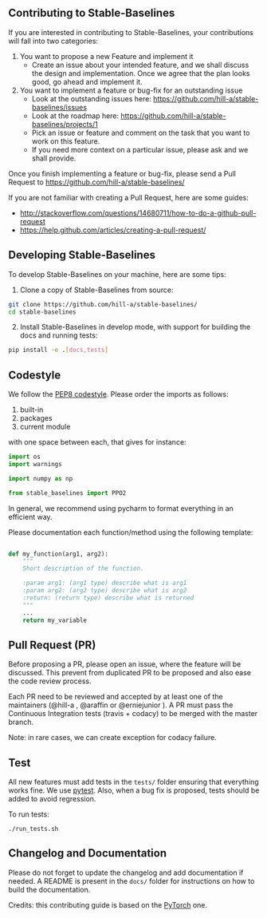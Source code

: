 ## Contributing to Stable-Baselines

If you are interested in contributing to Stable-Baselines, your contributions will fall
into two categories:
1. You want to propose a new Feature and implement it
    - Create an issue about your intended feature, and we shall discuss the design and
    implementation. Once we agree that the plan looks good, go ahead and implement it.
2. You want to implement a feature or bug-fix for an outstanding issue
    - Look at the outstanding issues here: https://github.com/hill-a/stable-baselines/issues
    - Look at the roadmap here: https://github.com/hill-a/stable-baselines/projects/1
    - Pick an issue or feature and comment on the task that you want to work on this feature.
    - If you need more context on a particular issue, please ask and we shall provide.

Once you finish implementing a feature or bug-fix, please send a Pull Request to
https://github.com/hill-a/stable-baselines/


If you are not familiar with creating a Pull Request, here are some guides:
- http://stackoverflow.com/questions/14680711/how-to-do-a-github-pull-request
- https://help.github.com/articles/creating-a-pull-request/


## Developing Stable-Baselines

To develop Stable-Baselines on your machine, here are some tips:

1. Clone a copy of Stable-Baselines from source:

```bash
git clone https://github.com/hill-a/stable-baselines/
cd stable-baselines
```

2. Install Stable-Baselines in develop mode, with support for building the docs and running tests:

```bash
pip install -e .[docs,tests]
```

## Codestyle

We follow the [PEP8 codestyle](https://www.python.org/dev/peps/pep-0008/). Please order the imports as follows:

1. built-in
2. packages
3. current module

with one space between each,  that gives for instance:
```python
import os
import warnings

import numpy as np

from stable_baselines import PPO2
```

In general, we recommend using pycharm to format everything in an efficient way.

Please documentation each function/method using the following template:

```python

def my_function(arg1, arg2):
    """
    Short description of the function.

    :param arg1: (arg1 type) describe what is arg1
    :param arg2: (arg2 type) describe what is arg2
    :return: (return type) describe what is returned
    """
    ...
    return my_variable
```

## Pull Request (PR)

Before proposing a PR, please open an issue, where the feature will be discussed. This prevent from duplicated PR to be proposed and also ease the code review process.

Each PR need to be reviewed and accepted by at least one of the maintainers (@hill-a , @araffin or @erniejunior ).
A PR must pass the Continuous Integration tests (travis + codacy) to be merged with the master branch.

Note: in rare cases, we can create exception for codacy failure.

## Test

All new features must add tests in the `tests/` folder ensuring that everything works fine.
We use [pytest](https://pytest.org/).
Also, when a bug fix is proposed, tests should be added to avoid regression.

To run tests:

```
./run_tests.sh
```

## Changelog and Documentation

Please do not forget to update the changelog and add documentation if needed.
A README is present in the `docs/` folder for instructions on how to build the documentation.


Credits: this contributing guide is based on the [PyTorch](https://github.com/pytorch/pytorch/) one.
